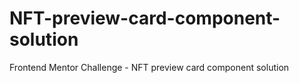 # NFT-preview-card-component-solution
Frontend Mentor Challenge - NFT preview card component solution
